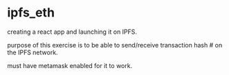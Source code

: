 # ipfs_eth
creating a react app and launching it on IPFS.

purpose of this exercise is to be able to send/receive transaction hash # on the IPFS network.


must have metamask enabled for it to work.
